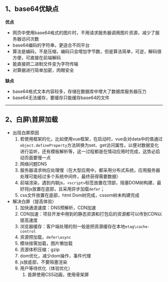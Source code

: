## 1、base64优缺点

**优点**

- 网页中使用base64格式的图片时，不用请求服务器调用图片资源，减少了服务器访问次数
- base64编码的字符串，更适合不同平台
- 算法是编码，不是压缩，编码只会增加字节数，但是算法简单，可逆，解码很方便，可直接在前端解码
- 能直接把二进制文件变为字符传输
- 对算据进行简单加密，肉眼安全

**缺点**

- base64格式文本内容较多，存储在数据库中增大了数据库服务器压力
- base64无法缓存，要缓存只能缓存base64的文件

----

## 2、白屏\首屏加载

- 出现白屏原因
  1. 若使用框架的化，比如使用vue框架，在启动时，vue会对data中的值通过`object.defineProperty`方法转换为set、get访问属性，以便对数据变化进行监听，还有模板解析等，这一过程都是在情动应用时完成，这势必启动页面要慢一点
  2. 网络问题DNS
  3. 服务器请求响应处理慢（在大型应用中，都采用分布式系统，应用服务器处理可能经过多个系统中间件，最终获得需要数据）
  4. 前端渲染，遇到内联js，`<script>`标签放置在顶部，阻塞DOM树构建，最好将js放置在底部，且采用异步加载`defer`；
  5. css文件放置在底部，html Dom树完成，cssom树未构建完成
- 解决白屏（提高体验）
  1. 加快通道速度：DNS预解析，CDN加速
  2. CDN加速：项目开发中用到的静态资源和打包后的资源都可以传到CDN以提高速度
  3. 浏览器缓存：客户端处理的则一般是把资源缓存在本地`etag\cache-control`
  4. 资源预加载，`defer\async`
  5. 模块按需加载，图片懒加载
  6. 资源体积压缩：gzip
  7. dom优化，减少dom操作，事件代理
  8. js放底部，不要阻塞渲染
  9. 用户等待优化（体验优化）
     1. 首屏使用CSS动画，使用骨架屏